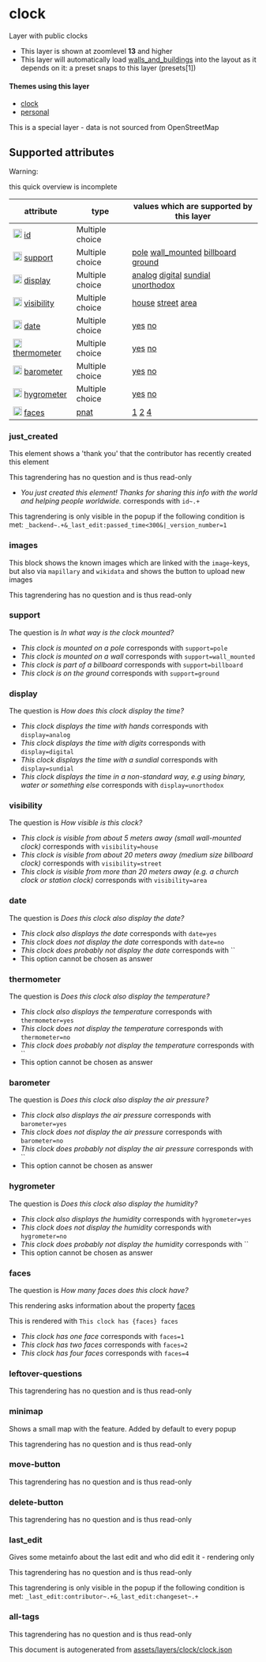 [//]: # (WARNING: this file is automatically generated. Please find the sources at the bottom and edit those sources)

 clock 
=======





Layer with public clocks






  - This layer is shown at zoomlevel **13** and higher
  - This layer will automatically load  [walls_and_buildings](./walls_and_buildings.md)  into the layout as it depends on it:  a preset snaps to this layer (presets[1])




#### Themes using this layer 





  - [clock](https://mapcomplete.org/clock)
  - [personal](https://mapcomplete.org/personal)


This is a special layer - data is not sourced from OpenStreetMap



 Supported attributes 
----------------------



Warning: 

this quick overview is incomplete



attribute | type | values which are supported by this layer
----------- | ------ | ------------------------------------------
[<img src='https://mapcomplete.org/assets/svg/statistics.svg' height='18px'>](https://taginfo.openstreetmap.org/keys/id#values) [id](https://wiki.openstreetmap.org/wiki/Key:id) | Multiple choice | 
[<img src='https://mapcomplete.org/assets/svg/statistics.svg' height='18px'>](https://taginfo.openstreetmap.org/keys/support#values) [support](https://wiki.openstreetmap.org/wiki/Key:support) | Multiple choice | [pole](https://wiki.openstreetmap.org/wiki/Tag:support%3Dpole) [wall_mounted](https://wiki.openstreetmap.org/wiki/Tag:support%3Dwall_mounted) [billboard](https://wiki.openstreetmap.org/wiki/Tag:support%3Dbillboard) [ground](https://wiki.openstreetmap.org/wiki/Tag:support%3Dground)
[<img src='https://mapcomplete.org/assets/svg/statistics.svg' height='18px'>](https://taginfo.openstreetmap.org/keys/display#values) [display](https://wiki.openstreetmap.org/wiki/Key:display) | Multiple choice | [analog](https://wiki.openstreetmap.org/wiki/Tag:display%3Danalog) [digital](https://wiki.openstreetmap.org/wiki/Tag:display%3Ddigital) [sundial](https://wiki.openstreetmap.org/wiki/Tag:display%3Dsundial) [unorthodox](https://wiki.openstreetmap.org/wiki/Tag:display%3Dunorthodox)
[<img src='https://mapcomplete.org/assets/svg/statistics.svg' height='18px'>](https://taginfo.openstreetmap.org/keys/visibility#values) [visibility](https://wiki.openstreetmap.org/wiki/Key:visibility) | Multiple choice | [house](https://wiki.openstreetmap.org/wiki/Tag:visibility%3Dhouse) [street](https://wiki.openstreetmap.org/wiki/Tag:visibility%3Dstreet) [area](https://wiki.openstreetmap.org/wiki/Tag:visibility%3Darea)
[<img src='https://mapcomplete.org/assets/svg/statistics.svg' height='18px'>](https://taginfo.openstreetmap.org/keys/date#values) [date](https://wiki.openstreetmap.org/wiki/Key:date) | Multiple choice | [yes](https://wiki.openstreetmap.org/wiki/Tag:date%3Dyes) [no](https://wiki.openstreetmap.org/wiki/Tag:date%3Dno)
[<img src='https://mapcomplete.org/assets/svg/statistics.svg' height='18px'>](https://taginfo.openstreetmap.org/keys/thermometer#values) [thermometer](https://wiki.openstreetmap.org/wiki/Key:thermometer) | Multiple choice | [yes](https://wiki.openstreetmap.org/wiki/Tag:thermometer%3Dyes) [no](https://wiki.openstreetmap.org/wiki/Tag:thermometer%3Dno)
[<img src='https://mapcomplete.org/assets/svg/statistics.svg' height='18px'>](https://taginfo.openstreetmap.org/keys/barometer#values) [barometer](https://wiki.openstreetmap.org/wiki/Key:barometer) | Multiple choice | [yes](https://wiki.openstreetmap.org/wiki/Tag:barometer%3Dyes) [no](https://wiki.openstreetmap.org/wiki/Tag:barometer%3Dno)
[<img src='https://mapcomplete.org/assets/svg/statistics.svg' height='18px'>](https://taginfo.openstreetmap.org/keys/hygrometer#values) [hygrometer](https://wiki.openstreetmap.org/wiki/Key:hygrometer) | Multiple choice | [yes](https://wiki.openstreetmap.org/wiki/Tag:hygrometer%3Dyes) [no](https://wiki.openstreetmap.org/wiki/Tag:hygrometer%3Dno)
[<img src='https://mapcomplete.org/assets/svg/statistics.svg' height='18px'>](https://taginfo.openstreetmap.org/keys/faces#values) [faces](https://wiki.openstreetmap.org/wiki/Key:faces) | [pnat](../SpecialInputElements.md#pnat) | [1](https://wiki.openstreetmap.org/wiki/Tag:faces%3D1) [2](https://wiki.openstreetmap.org/wiki/Tag:faces%3D2) [4](https://wiki.openstreetmap.org/wiki/Tag:faces%3D4)




### just_created 



This element shows a 'thank you' that the contributor has recently created this element

This tagrendering has no question and is thus read-only





  - *You just created this element! Thanks for sharing this info with the world and helping people worldwide.*  corresponds with  `id~.+`


This tagrendering is only visible in the popup if the following condition is met: `_backend~.+&_last_edit:passed_time<300&|_version_number=1`



### images 



This block shows the known images which are linked with the `image`-keys, but also via `mapillary` and `wikidata` and shows the button to upload new images

This tagrendering has no question and is thus read-only





### support 



The question is  *In what way is the clock mounted?*





  - *This clock is mounted on a pole*  corresponds with  `support=pole`
  - *This clock is mounted on a wall*  corresponds with  `support=wall_mounted`
  - *This clock is part of a billboard*  corresponds with  `support=billboard`
  - *This clock is on the ground*  corresponds with  `support=ground`




### display 



The question is  *How does this clock display the time?*





  - *This clock displays the time with hands*  corresponds with  `display=analog`
  - *This clock displays the time with digits*  corresponds with  `display=digital`
  - *This clock displays the time with a sundial*  corresponds with  `display=sundial`
  - *This clock displays the time in a non-standard way, e.g using binary, water or something else*  corresponds with  `display=unorthodox`




### visibility 



The question is  *How visible is this clock?*





  - *This clock is visible from about 5 meters away (small wall-mounted clock)*  corresponds with  `visibility=house`
  - *This clock is visible from about 20 meters away (medium size billboard clock)*  corresponds with  `visibility=street`
  - *This clock is visible from more than 20 meters away (e.g. a church clock or station clock)*  corresponds with  `visibility=area`




### date 



The question is  *Does this clock also display the date?*





  - *This clock also displays the date*  corresponds with  `date=yes`
  - *This clock does not display the date*  corresponds with  `date=no`
  - *This clock does probably not display the date*  corresponds with  ``
  - This option cannot be chosen as answer




### thermometer 



The question is  *Does this clock also display the temperature?*





  - *This clock also displays the temperature*  corresponds with  `thermometer=yes`
  - *This clock does not display the temperature*  corresponds with  `thermometer=no`
  - *This clock does probably not display the temperature*  corresponds with  ``
  - This option cannot be chosen as answer




### barometer 



The question is  *Does this clock also display the air pressure?*





  - *This clock also displays the air pressure*  corresponds with  `barometer=yes`
  - *This clock does not display the air pressure*  corresponds with  `barometer=no`
  - *This clock does probably not display the air pressure*  corresponds with  ``
  - This option cannot be chosen as answer




### hygrometer 



The question is  *Does this clock also display the humidity?*





  - *This clock also displays the humidity*  corresponds with  `hygrometer=yes`
  - *This clock does not display the humidity*  corresponds with  `hygrometer=no`
  - *This clock does probably not display the humidity*  corresponds with  ``
  - This option cannot be chosen as answer




### faces 



The question is  *How many faces does this clock have?*

This rendering asks information about the property  [faces](https://wiki.openstreetmap.org/wiki/Key:faces) 

This is rendered with  `This clock has {faces} faces`





  - *This clock has one face*  corresponds with  `faces=1`
  - *This clock has two faces*  corresponds with  `faces=2`
  - *This clock has four faces*  corresponds with  `faces=4`




### leftover-questions 



This tagrendering has no question and is thus read-only





### minimap 



Shows a small map with the feature. Added by default to every popup

This tagrendering has no question and is thus read-only





### move-button 



This tagrendering has no question and is thus read-only





### delete-button 



This tagrendering has no question and is thus read-only





### last_edit 



Gives some metainfo about the last edit and who did edit it - rendering only

This tagrendering has no question and is thus read-only



This tagrendering is only visible in the popup if the following condition is met: `_last_edit:contributor~.+&_last_edit:changeset~.+`



### all-tags 



This tagrendering has no question and is thus read-only

 

This document is autogenerated from [assets/layers/clock/clock.json](https://github.com/pietervdvn/MapComplete/blob/develop/assets/layers/clock/clock.json)
